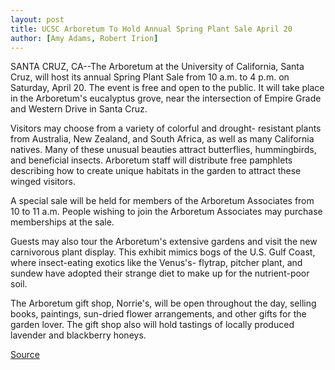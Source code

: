 ```yaml
---
layout: post
title: UCSC Arboretum To Hold Annual Spring Plant Sale April 20
author: [Amy Adams, Robert Irion]
---
```


SANTA CRUZ, CA--The Arboretum at the University of California,  Santa Cruz, will host its annual Spring Plant Sale from 10 a.m. to 4  p.m. on Saturday, April 20. The event is free and open to the public. It  will take place in the Arboretum's eucalyptus grove, near the  intersection of Empire Grade and Western Drive in Santa Cruz.

Visitors may choose from a variety of colorful and drought- resistant plants from Australia, New Zealand, and South Africa, as  well as many California natives. Many of these unusual beauties  attract butterflies, hummingbirds, and beneficial insects. Arboretum  staff will distribute free pamphlets describing how to create unique  habitats in the garden to attract these winged visitors.

A special sale will be held for members of the Arboretum  Associates from 10 to 11 a.m. People wishing to join the Arboretum  Associates may purchase memberships at the sale.

Guests may also tour the Arboretum's extensive gardens and  visit the new carnivorous plant display. This exhibit mimics bogs of  the U.S. Gulf Coast, where insect-eating exotics like the Venus's- flytrap, pitcher plant, and sundew have adopted their strange diet to  make up for the nutrient-poor soil.

The Arboretum gift shop, Norrie's, will be open throughout the  day, selling books, paintings, sun-dried flower arrangements, and  other gifts for the garden lover. The gift shop also will hold tastings  of locally produced lavender and blackberry honeys.


[Source](http://www1.ucsc.edu/news_events/press_releases/archive/95-96/04-96/040896-UCSC_Arboretum_to_h.html "Permalink to 040896-UCSC_Arboretum_to_h")
